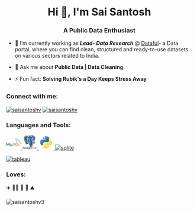 
<h1 align="center">Hi 👋, I'm Sai Santosh</h1>
<h3 align="center">A Public Data Enthusiast</h3>

- 🔭 I’m currently working as **_Lead- Data Research_** @ [Dataful](https://dataful.in/)- a Data portal, where you can find clean, structured and ready-to-use datasets on various sectors related to India.

- 💬 Ask me about **Public Data | Data Cleaning**

- ⚡ Fun fact: **Solving Rubik's a Day Keeps Stress Away**

<h3 align="left">Connect with me:</h3>
<p align="left">
<a href="https://twitter.com/saisantoshv" target="blank"><img align="center" src="https://raw.githubusercontent.com/rahuldkjain/github-profile-readme-generator/master/src/images/icons/Social/twitter.svg" alt="saisantoshv" height="30" width="40" /></a>
<a href="https://linkedin.com/in/saisantoshv" target="blank"><img align="center" src="https://raw.githubusercontent.com/rahuldkjain/github-profile-readme-generator/master/src/images/icons/Social/linked-in-alt.svg" alt="saisantoshv" height="30" width="40" /></a>
</p>

<h3 align="left">Languages and Tools:</h3>
<p align="left"> <a href="https://www.mysql.com/" target="_blank" rel="noreferrer"> <img src="https://raw.githubusercontent.com/devicons/devicon/master/icons/mysql/mysql-original-wordmark.svg" alt="mysql" width="40" height="40"/> </a> <a href="https://www.postgresql.org" target="_blank" rel="noreferrer"> <img src="https://raw.githubusercontent.com/devicons/devicon/master/icons/postgresql/postgresql-original-wordmark.svg" alt="postgresql" width="40" height="40"/> </a> <a href="https://www.python.org" target="_blank" rel="noreferrer"> <img src="https://raw.githubusercontent.com/devicons/devicon/master/icons/python/python-original.svg" alt="python" width="40" height="40"/> </a> <a href="https://www.sqlite.org/" target="_blank" rel="noreferrer"> <img src="https://www.vectorlogo.zone/logos/sqlite/sqlite-icon.svg" alt="sqlite" width="40" height="40"/> </a> </p>

[<img src='https://www.tableau.com/sites/default/files/2022-04/TableauLogo_RGB.png' alt='tableau' height='40'>](https://public.tableau.com/app/profile/saisantoshv/vizzes)  


<h3 align="left">Loves:</h3>

✈️ 👨‍🍳 🎼 🌊 ⛰️ 

<p><img align="center" src="https://github-readme-stats.vercel.app/api/top-langs?username=saisantoshv3&show_icons=true&locale=en&layout=compact" alt="saisantoshv3" /></p>
